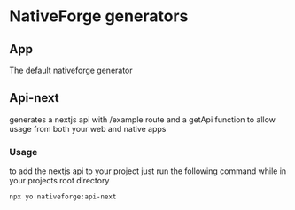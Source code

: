 # NativeForge generators

## App
The default nativeforge generator

## Api-next
generates a nextjs api with /example route and a getApi function to allow usage from both your web and native apps

### Usage
to add the nextjs api to your project just run the following command while in your projects root directory
```bash
npx yo nativeforge:api-next
```